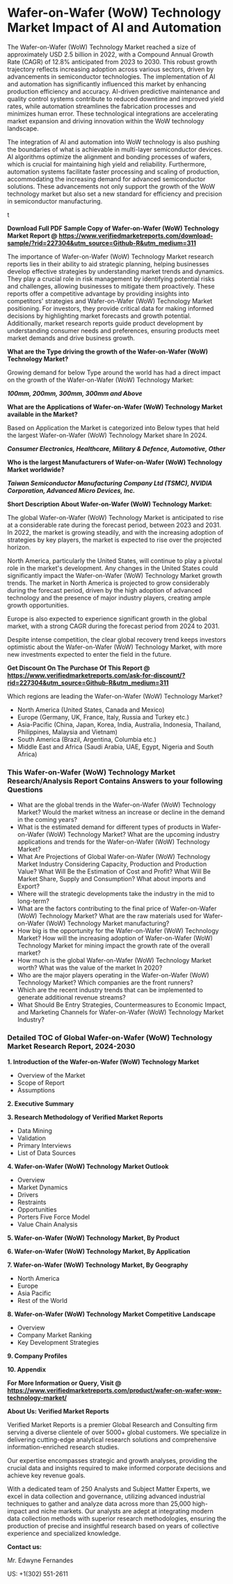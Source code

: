 <meta name="title" content="Global Wafer-on-Wafer (WoW) Technology Market Impact of AI and Automation"><meta name="description" content="The Wafer-on-Wafer (WoW) Technology Market reached a size of approximately USD 2.5 billion in 2022, with a Compound Annual Growth Rate (CAGR) of 12.8% anticipated from"><meta name="title" content="Wafer-on-Wafer (WoW) Technology Market Size, Share, Scope, Trends, Growth, Opportunities, Analysis, Forecast"><h1>Wafer-on-Wafer (WoW) Technology Market Impact of AI and Automation</h1><p>The Wafer-on-Wafer (WoW) Technology Market reached a size of approximately USD 2.5 billion in 2022, with a Compound Annual Growth Rate (CAGR) of 12.8% anticipated from 2023 to 2030. This robust growth trajectory reflects increasing adoption across various sectors, driven by advancements in semiconductor technologies. The implementation of AI and automation has significantly influenced this market by enhancing production efficiency and accuracy. AI-driven predictive maintenance and quality control systems contribute to reduced downtime and improved yield rates, while automation streamlines the fabrication processes and minimizes human error. These technological integrations are accelerating market expansion and driving innovation within the WoW technology landscape.</p><p>The integration of AI and automation into WoW technology is also pushing the boundaries of what is achievable in multi-layer semiconductor devices. AI algorithms optimize the alignment and bonding processes of wafers, which is crucial for maintaining high yield and reliability. Furthermore, automation systems facilitate faster processing and scaling of production, accommodating the increasing demand for advanced semiconductor solutions. These advancements not only support the growth of the WoW technology market but also set a new standard for efficiency and precision in semiconductor manufacturing.</p>t</p><p id="" class=""><strong>Download Full PDF Sample Copy of Wafer-on-Wafer (WoW) Technology Market Report @ <a href="https://www.verifiedmarketreports.com/download-sample/?rid=227304&utm_source=Github-R&utm_medium=311" target="_blank">https://www.verifiedmarketreports.com/download-sample/?rid=227304&utm_source=Github-R&utm_medium=311</a></strong></p><p>The importance of&nbsp;Wafer-on-Wafer (WoW) Technology Market research reports lies in their ability to aid strategic planning, helping businesses develop effective strategies by understanding market trends and dynamics. They play a crucial role in risk management by identifying potential risks and challenges, allowing businesses to mitigate them proactively. These reports offer a competitive advantage by providing insights into competitors' strategies and Wafer-on-Wafer (WoW) Technology Market positioning. For investors, they provide critical data for making informed decisions by highlighting market forecasts and growth potential. Additionally, market research reports guide product development by understanding consumer needs and preferences, ensuring products meet market demands and drive business growth.</p><p><strong>What are the&nbsp;Type driving the growth of the Wafer-on-Wafer (WoW) Technology Market?</strong></p><p id="" class="">Growing demand for below Type around the world has had a direct impact on the growth of the Wafer-on-Wafer (WoW) Technology Market:</p><em><strong>100mm, 200mm, 300mm, 300mm and Above</strong></em></p><strong>What are the&nbsp;Applications&nbsp;of Wafer-on-Wafer (WoW) Technology Market available in the Market?</strong></p><p id="" class="">Based on Application the Market is categorized into Below types that held the largest Wafer-on-Wafer (WoW) Technology Market share In 2024.</p><em><strong>Consumer Electronics, Healthcare, Military & Defence, Automotive, Other</strong></em></p><strong>Who is the largest Manufacturers of Wafer-on-Wafer (WoW) Technology Market worldwide?</strong></p><p><em><strong>Taiwan Semiconductor Manufacturing Company Ltd (TSMC), NVIDIA Corporation, Advanced Micro Devices, Inc.</strong></em></p><p id="" class=""><strong>Short Description About Wafer-on-Wafer (WoW) Technology Market:</strong></p><p>The global Wafer-on-Wafer (WoW) Technology Market is anticipated to rise at a considerable rate during the forecast period, between 2023 and 2031. In 2022, the market is growing steadily, and with the increasing adoption of strategies by key players, the market is expected to rise over the projected horizon.</p><p>North America, particularly the United States, will continue to play a pivotal role in the market's development. Any changes in the United States could significantly impact the Wafer-on-Wafer (WoW) Technology Market growth trends. The market in North America is projected to grow considerably during the forecast period, driven by the high adoption of advanced technology and the presence of major industry players, creating ample growth opportunities.</p><p>Europe is also expected to experience significant growth in the global market, with a strong CAGR during the forecast period from 2024 to 2031.</p><p>Despite intense competition, the clear global recovery trend keeps investors optimistic about the Wafer-on-Wafer (WoW) Technology Market, with more new investments expected to enter the field in the future.</p><p id="" class=""><strong>Get Discount On The Purchase Of This Report @ <a href="https://www.verifiedmarketreports.com/ask-for-discount/?rid=227304&utm_source=Github-R&utm_medium=311" target="_blank">https://www.verifiedmarketreports.com/ask-for-discount/?rid=227304&utm_source=Github-R&utm_medium=311</a></strong></p>Which regions are leading the Wafer-on-Wafer (WoW) Technology Market?</p><ul><li>North America (United States, Canada and Mexico)</li><li>Europe (Germany, UK, France, Italy, Russia and Turkey etc.)</li><li>Asia-Pacific (China, Japan, Korea, India, Australia, Indonesia, Thailand, Philippines, Malaysia and Vietnam)</li><li>South America (Brazil, Argentina, Columbia etc.)</li><li>Middle East and Africa (Saudi Arabia, UAE, Egypt, Nigeria and South Africa)</li></ul><h3 id="" class="">This Wafer-on-Wafer (WoW) Technology Market Research/Analysis Report Contains Answers to your following Questions</h3><ul><li>What are the global trends in the Wafer-on-Wafer (WoW) Technology Market? Would the market witness an increase or decline in the demand in the coming years?</li><li>What is the estimated demand for different types of products in Wafer-on-Wafer (WoW) Technology Market? What are the upcoming industry applications and trends for the Wafer-on-Wafer (WoW) Technology Market?</li><li>What Are Projections of Global Wafer-on-Wafer (WoW) Technology Market Industry Considering Capacity, Production and Production Value? What Will Be the Estimation of Cost and Profit? What Will Be Market Share, Supply and Consumption? What about imports and Export?</li><li>Where will the strategic developments take the industry in the mid to long-term?</li><li>What are the factors contributing to the final price of Wafer-on-Wafer (WoW) Technology Market? What are the raw materials used for Wafer-on-Wafer (WoW) Technology Market manufacturing?</li><li>How big is the opportunity for the Wafer-on-Wafer (WoW) Technology Market? How will the increasing adoption of Wafer-on-Wafer (WoW) Technology Market for mining impact the growth rate of the overall market?</li><li>How much is the global Wafer-on-Wafer (WoW) Technology Market worth? What was the value of the market In 2020?</li><li>Who are the major players operating in the Wafer-on-Wafer (WoW) Technology Market? Which companies are the front runners?</li><li>Which are the recent industry trends that can be implemented to generate additional revenue streams?</li><li>What Should Be Entry Strategies, Countermeasures to Economic Impact, and Marketing Channels for Wafer-on-Wafer (WoW) Technology Market Industry?</li></ul><h3 id="" class="">Detailed TOC of Global Wafer-on-Wafer (WoW) Technology Market Research Report, 2024-2030</h3><p id="" class=""><strong>1. Introduction of the Wafer-on-Wafer (WoW) Technology Market</strong></p><ul><li>Overview of the Market</li><li>Scope of Report</li><li>Assumptions</li></ul><p id="" class=""><strong>2. Executive Summary</strong></p><p id="" class=""><strong>3. Research Methodology of Verified Market Reports</strong></p><ul><li>Data Mining</li><li>Validation</li><li>Primary Interviews</li><li>List of Data Sources</li></ul><p id="" class=""><strong>4. Wafer-on-Wafer (WoW) Technology Market Outlook</strong></p><ul><li>Overview</li><li>Market Dynamics</li><li>Drivers</li><li>Restraints</li><li>Opportunities</li><li>Porters Five Force Model</li><li>Value Chain Analysis</li></ul><p id="" class=""><strong>5. Wafer-on-Wafer (WoW) Technology Market, By Product</strong></p><p id="" class=""><strong>6. Wafer-on-Wafer (WoW) Technology Market, By Application</strong></p><p id="" class=""><strong>7. Wafer-on-Wafer (WoW) Technology Market, By Geography</strong></p><ul><li>North America</li><li>Europe</li><li>Asia Pacific</li><li>Rest of the World</li></ul><p id="" class=""><strong>8. Wafer-on-Wafer (WoW) Technology Market Competitive Landscape</strong></p><ul><li>Overview</li><li>Company Market Ranking</li><li>Key Development Strategies</li></ul><p id="" class=""><strong>9. Company Profiles</strong></p><p id="" class=""><strong>10. Appendix</strong></p><p id="" class=""><strong>For More Information or Query, Visit @ <a href="https://www.verifiedmarketreports.com/product/wafer-on-wafer-wow-technology-market/" target="_blank">https://www.verifiedmarketreports.com/product/wafer-on-wafer-wow-technology-market/</a></strong></p><p id="" class=""><strong>About Us: Verified Market Reports</strong></p><p id="" class="">Verified Market Reports is a premier Global Research and Consulting firm serving a diverse clientele of over 5000+ global customers. We specialize in delivering cutting-edge analytical research solutions and comprehensive information-enriched research studies.</p><p id="" class="">Our expertise encompasses strategic and growth analyses, providing the crucial data and insights required to make informed corporate decisions and achieve key revenue goals.</p><p id="" class="">With a dedicated team of 250 Analysts and Subject Matter Experts, we excel in data collection and governance, utilizing advanced industrial techniques to gather and analyze data across more than 25,000 high-impact and niche markets. Our analysts are adept at integrating modern data collection methods with superior research methodologies, ensuring the production of precise and insightful research based on years of collective experience and specialized knowledge.</p><p id="" class=""><strong>Contact us:</strong></p><p id="" class="">Mr. Edwyne Fernandes</p><p id="" class="">US: +1(302) 551-2611</p>